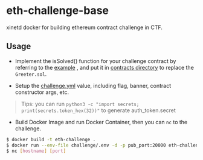 # eth-challenge-base

xinetd docker for building ethereum contract challenge in CTF.

## Usage
* Implement the isSolved() function for your challenge contract by referring to the [example](https://github.com/chainflag/eth-challenge-base/blob/main/challenge/contracts/Greeter.sol#L20)
, and put it in [contracts directory](https://github.com/chainflag/eth-challenge-base/tree/main/challenge/contracts) to replace the `Greeter.sol`.

* Setup the [challenge.yml](https://github.com/chainflag/eth-challenge-base/blob/main/challenge/challenge.yml) value, including flag, banner, contract constructor args, etc.

>Tips:
you can run `python3 -c "import secrets; print(secrets.token_hex(32))"` to generate auth_token.secret

* Build Docker Image and run Docker Container, then you can `nc` to the challenge.
```bash
$ docker build -t eth-challenge .
$ docker run --env-file challenge/.env -d -p pub_port:20000 eth-challenge
$ nc [hostname] [port]
```
